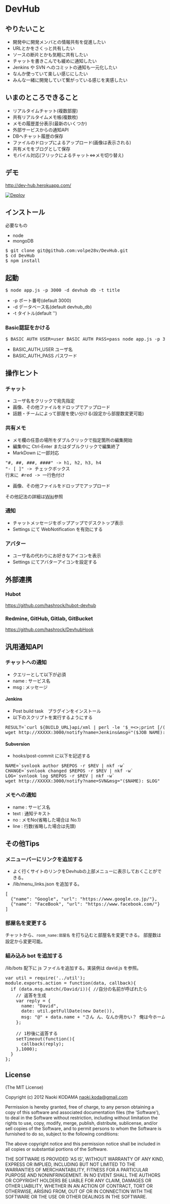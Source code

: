 # DevHub

## やりたいこと
* 開発中に開発メンバとの情報共有を促進したい
* URLとかをさくっと共有したい
* ソースの断片とかも気軽に共有したい
* チャットを書きこんでも緩めに通知したい
* Jenkins や SVN へのコミットの通知も一元化したい
* なんか使っていて楽しい感じにしたい
* みんな一緒に開発していて繋がっている感じを実感したい

## いまのところできること
* リアルタイムチャット(複数部屋)
* 共有リアルタイムメモ帳(複数枚)
* メモの履歴差分表示(最新のいくつか)
* 外部サービスからの通知API
* DBへチャット履歴の保存
* ファイルのドロップによるアップロード(画像は表示される)
* 共有メモをブログとして保存
* モバイル対応(フリックによるチャット⇔メモ切り替え)

## デモ
http://dev-hub.herokuapp.com/

[![Deploy](https://www.herokucdn.com/deploy/button.png)](https://heroku.com/deploy)

## インストール
必要なもの

* node 
* mongoDB 

<pre>
$ git clone git@github.com:volpe28v/DevHub.git
$ cd DevHub
$ npm install 
</pre>

## 起動

<pre>
$ node app.js -p 3000 -d devhub_db -t title
</pre>
* -p ポート番号(default 3000)
* -d データベース名(default devhub_db)
* -t タイトル(default '')

### Basic認証をかける
<pre>
$ BASIC_AUTH_USER=user BASIC_AUTH_PASS=pass node app.js -p 3000 -d devhub_db -t title
</pre>
* BASIC_AUTH_USER ユーザ名
* BASIC_AUTH_PASS パスワード

## 操作ヒント
### チャット
* ユーザ名をクリックで宛先指定
* 画像、その他ファイルをドロップでアップロード
* 話題・チームによって部屋を使い分ける(設定から部屋数変更可能)

### 共有メモ
* メモ欄の任意の場所をダブルクリックで指定箇所の編集開始
* 編集中に Ctrl-Enter またはダブルクリックで編集終了
* MarkDown に一部対応
<pre>
"#, ##, ###, ####" -> h1, h2, h3, h4
"- [ ]" -> チェックボックス
行末に #red -> 一行色付け
</pre>
* 画像、その他ファイルをドロップでアップロード

その他記法の詳細は[Wiki](https://github.com/volpe28v/DevHub/wiki/%E8%A8%98%E6%B3%95)参照

### 通知
* チャットメッセージをポップアップでデスクトップ表示
* Settings にて WebNotification を有効にする

### アバター
* ユーザ名の代わりにお好きなアイコンを表示
* Settings にてアバターアイコンを設定する


## 外部連携
### Hubot
https://github.com/hashrock/hubot-devhub

### Redmine, GitHub, Gitlab, GitBucket
https://github.com/hashrock/DevhubHook

## 汎用通知API
### チャットへの通知
* クエリーとして以下が必須
* name : サービス名
* msg  : メッセージ

#### Jenkins
* Post build task　プラグインをインストール
* 以下のスクリプトを実行するようにする

<pre>
RESULT=`curl ${BUILD_URL}api/xml | perl -le '$_=<>;print [/<result>(.+?)</]->[0]'`
wget http://XXXXX:3000/notify?name=Jenkins&msg="($JOB_NAME): $RESULT"
</pre>

#### Subversion
* hooks/post-commit に以下を記述する

<pre>
NAME=`svnlook author $REPOS -r $REV | nkf -w`
CHANGE=`svnlook changed $REPOS -r $REV | nkf -w`
LOG=`svnlook log $REPOS -r $REV | nkf -w`
wget http://XXXXX:3000/notify?name=SVN&msg="($NAME): $LOG"
</pre>

### メモへの通知
* name : サービス名
* text : 通知テキスト
* no : メモNo(省略した場合は No.1)
* line : 行数(省略した場合は先頭)

## その他Tips
### メニューバーにリンクを追加する
* よく行くサイトのリンクをDevhubの上部メニューに表示しておくことができる。
* /lib/menu_links.json を追加する。

<pre>
[
  {"name": "Google", "url": "https://www.google.co.jp/"},
  {"name": "FaceBook", "url": "https://www.facebook.com/"}
]
</pre>

### 部屋名を変更する
チャットから、```room_name:部屋名``` を打ち込むと部屋名を変更できる。
部屋数は設定から変更可能。

### 組み込み bot を追加する
/lib/bots 配下に js ファイルを追加する。実装例は david.js を参照。
<pre>
var util = require('../util');
module.exports.action = function(data, callback){
  if (data.msg.match(/David/i)){ //自分の名前が呼ばれたら
    // 返答を生成
    var reply = {
      name: "David",
      date: util.getFullDate(new Date()),
      msg: "@" + data.name + "さん ん、なんか用かい？ 俺は今ホームパーティーで忙しいんだ。出来れば後にしてくれないか。"
    };

    // 1秒後に返答する
    setTimeout(function(){
      callback(reply);
    },1000);
  }
};
</pre>

## License
(The MIT License)

Copyright (c) 2012 Naoki KODAMA <naoki.koda@gmail.com>

Permission is hereby granted, free of charge, to any person obtaining a copy of this software and associated documentation files (the 'Software'), to deal in the Software without restriction, including without limitation the rights to use, copy, modify, merge, publish, distribute, sublicense, and/or sell copies of the Software, and to permit persons to whom the Software is furnished to do so, subject to the following conditions:

The above copyright notice and this permission notice shall be included in all copies or substantial portions of the Software.

THE SOFTWARE IS PROVIDED 'AS IS', WITHOUT WARRANTY OF ANY KIND, EXPRESS OR IMPLIED, INCLUDING BUT NOT LIMITED TO THE WARRANTIES OF MERCHANTABILITY, FITNESS FOR A PARTICULAR PURPOSE AND NONINFRINGEMENT. IN NO EVENT SHALL THE AUTHORS OR COPYRIGHT HOLDERS BE LIABLE FOR ANY CLAIM, DAMAGES OR OTHER LIABILITY, WHETHER IN AN ACTION OF CONTRACT, TORT OR OTHERWISE, ARISING FROM, OUT OF OR IN CONNECTION WITH THE SOFTWARE OR THE USE OR OTHER DEALINGS IN THE SOFTWARE.

